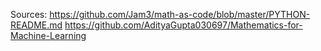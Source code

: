 Sources:
https://github.com/Jam3/math-as-code/blob/master/PYTHON-README.md
https://github.com/AdityaGupta030697/Mathematics-for-Machine-Learning